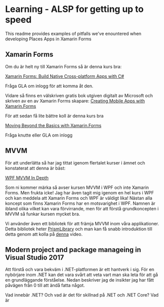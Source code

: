 # Learning - ALSP for getting up to speed
This readme provides examples of pitfalls we've enountered when developing Places Apps in Xamarin Forms


## Xamarin Forms

Om du är helt ny till Xamarin Forms så är denna kurs bra:

[Xamarin Forms: Build Native Cross-platform Apps with C#](https://www.udemy.com/xamarin-forms-course/learn/v4/overview)

Fråga GLA om inlogg för att komma åt den.

Vidare så finns en välskriven gratis bok utgiven digitalt av Microsoft och skriven av en av Xamarin Forms skapare:
[Creating Mobile Apps with Xamarin.Forms ](https://developer.xamarin.com/guides/xamarin-forms/creating-mobile-apps-xamarin-forms/)

För att sedan få lite bättre koll är denna kurs bra

[Moving Beyond the Basics with Xamarin.Forms](https://app.pluralsight.com/library/courses/xamarin-forms-moving-beyond-basics/table-of-contents)

Fråga knutte eller GLA om inlogg

## MVVM

För att underlätta så har jag tittat igenom flertalet kurser i ämnet och konstaterat att denna är bäst:

[WPF MVVM In Depth](https://app.pluralsight.com/library/courses/wpf-mvvm-in-depth/table-of-contents)
 
Som ni kommer märka så avser kursen MVVM i WPF och inte Xamarin Forms. Men frukta icke! Jag har även tagit mig igenom en hel kurs i WPF och kan meddela att Xamarin Forms och WPF är väldigt lika! Nästan alla koncept som finns Xamarin Forms har en motsvarighet i WPF. Namnen är ibland olika vilket kan vara förvirrande, men för att förstå grundkoncepten i MVVM så funkar kursen mycket bra.

Vi använder även ett bibliotek för att främja MVVM inom våra applikationer. Detta bibliotek heter [PrismLibrary](https://github.com/PrismLibrary/Prism) och man kan få snabb introduktion till detta genom att kolla på [denna](https://www.youtube.com/watch?v=DYRLcqG2BAY) video.

## Modern project and package manageing in Visual Studio 2017
Att förstå och vara bekväm i .NET-platformen är ett hantverk i sig. För en nybörjare inom .NET kan det vara svårt att veta vart man ska leta för att gå en grundläggande förståelse. Nedan beskriver jag de insikter jag har fått påvägen från 0 till att ändå fatta något.

Vad innebär .NET? Och vad är det för skillnad på .NET och .NET Core? Vad är 